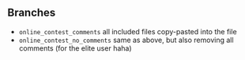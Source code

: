 ## Branches
- `online_contest_comments` all included files copy-pasted into the file
- `online_contest_no_comments` same as above, but also removing all comments (for the elite user haha)
